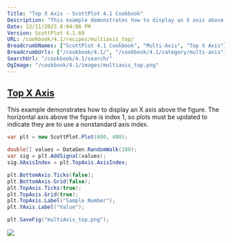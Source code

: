 ```yaml
---
Title: "Top X Axis - ScottPlot 4.1 Cookbook"
Description: "This example demonstrates how to display an X axis above the figure. The horizontal axis above the figure is index 1, so plots must be updated to indicate they are to use a nonstandard axis index."
Date: 12/11/2023 8:04:06 PM
Version: ScottPlot 4.1.69
URL: /cookbook/4.1/recipes/multiaxis_top/
BreadcrumbNames: ["ScottPlot 4.1 Cookbook", "Multi-Axis", "Top X Axis"]
BreadcrumbUrls: ["/cookbook/4.1/", "/cookbook/4.1/category/multi-axis", "/cookbook/4.1/recipes/multiaxis_top/"]
SearchUrl: "/cookbook/4.1/search/"
OgImage: "/cookbook/4.1/images/multiaxis_top.png"
---
```


<h2><a href='/cookbook/4.1/recipes/multiaxis_top/'>Top X Axis</a></h2>

This example demonstrates how to display an X axis above the figure. The horizontal axis above the figure is index 1, so plots must be updated to indicate they are to use a nonstandard axis index.

```cs
var plt = new ScottPlot.Plot(600, 400);

double[] values = DataGen.RandomWalk(100);
var sig = plt.AddSignal(values);
sig.XAxisIndex = plt.TopAxis.AxisIndex;

plt.BottomAxis.Ticks(false);
plt.BottomAxis.Grid(false);
plt.TopAxis.Ticks(true);
plt.TopAxis.Grid(true);
plt.TopAxis.Label("Sample Number");
plt.YAxis.Label("Value");

plt.SaveFig("multiAxis_top.png");
```

<img src='../../images/multiaxis_top.png' class='d-block mx-auto my-5' />


